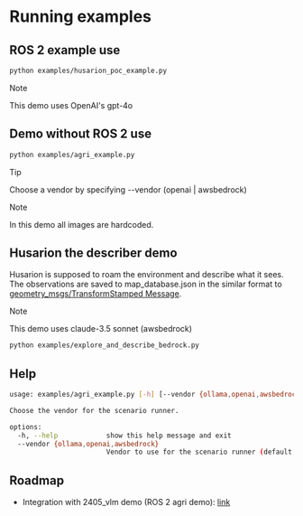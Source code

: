 # Running examples

## ROS 2 example use

```bash
python examples/husarion_poc_example.py
```

> [!NOTE]
> This demo uses OpenAI's gpt-4o

## Demo without ROS 2 use

```bash
python examples/agri_example.py
```

> [!TIP]
> Choose a vendor by specifying --vendor (openai | awsbedrock)

> [!NOTE]
> In this demo all images are hardcoded.

## Husarion the describer demo

Husarion is supposed to roam the environment and describe what it sees. \
The observations are saved to map_database.json in the similar format to [geometry_msgs/TransformStamped Message](https://docs.ros.org/en/noetic/api/geometry_msgs/html/msg/TransformStamped.html).

> [!NOTE]
> This demo uses claude-3.5 sonnet (awsbedrock)

```bash
python examples/explore_and_describe_bedrock.py
```

## Help

```bash
usage: examples/agri_example.py [-h] [--vendor {ollama,openai,awsbedrock}]

Choose the vendor for the scenario runner.

options:
  -h, --help            show this help message and exit
  --vendor {ollama,openai,awsbedrock}
                        Vendor to use for the scenario runner (default: awsbedrock)
```

## Roadmap

- Integration with 2405_vlm demo (ROS 2 agri demo): [link](https://github.com/RobotecAI/MultiDomainAgricultureProject/tree/demo/2405_vlm)
